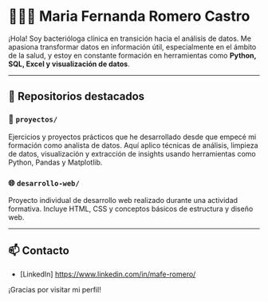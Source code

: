 # 👩🏽‍💻 Maria Fernanda Romero Castro

¡Hola! Soy bacterióloga clínica en transición hacia el análisis de datos. Me apasiona transformar datos en información útil, especialmente en el ámbito de la salud, y estoy en constante formación en herramientas como **Python, SQL, Excel y visualización de datos**.

---

## 📁 Repositorios destacados

### 🔎 `proyectos/`  
Ejercicios y proyectos prácticos que he desarrollado desde que empecé mi formación como analista de datos. Aquí aplico técnicas de análisis, limpieza de datos, visualización y extracción de insights usando herramientas como Python, Pandas y Matplotlib.

### 🌐 `desarrollo-web/`  
Proyecto individual de desarrollo web realizado durante una actividad formativa. Incluye HTML, CSS y conceptos básicos de estructura y diseño web.

---

## 📫 Contacto
- [LinkedIn] https://www.linkedin.com/in/mafe-romero/


¡Gracias por visitar mi perfil!
